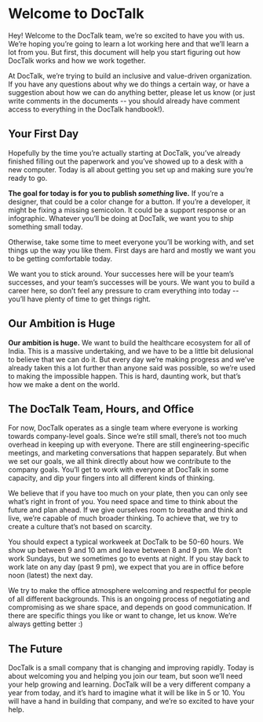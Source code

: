 # Welcome to DocTalk

Hey! Welcome to the DocTalk team, we’re so excited to have you with us. We’re hoping you’re going to learn a lot working here and that we’ll learn a lot from you. But first, this document will help you start figuring out how DocTalk works and how we work together.

At DocTalk, we’re trying to build an inclusive and value-driven organization. If you have any questions about why we do things a certain way, or have a suggestion about how we can do anything better, please let us know (or just write comments in the documents -- you should already have comment access to everything in the DocTalk handbook!).  

## Your First Day

Hopefully by the time you’re actually starting at DocTalk, you’ve already finished filling out the paperwork and you’ve showed up to a desk with a new computer. Today is all about getting you set up and making sure you’re ready to go.

**The goal for today is for you to publish _something_ live.** If you’re a designer, that could be a color change for a button. If you’re a developer, it might be fixing a missing semicolon. It could be a support response or an infographic. Whatever you’ll be doing at DocTalk, we want you to ship something small today.

Otherwise, take some time to meet everyone you’ll be working with, and set things up the way you like them. First days are hard and mostly we want you to be getting comfortable today.

We want you to stick around. Your successes here will be your team’s successes, and your team’s successes will be yours. We want you to build a career here, so don’t feel any pressure to cram everything into today -- you’ll have plenty of time to get things right.

## Our Ambition is Huge

**Our ambition is huge.** We want to build the healthcare ecosystem for all of India. This is a massive undertaking, and we have to be a little bit delusional to believe that we can do it. But every day we’re making progress and we’ve already taken this a lot further than anyone said was possible, so we’re used to making the impossible happen. This is hard, daunting work, but that’s how we make a dent on the world.

## The DocTalk Team, Hours, and Office

For now, DocTalk operates as a single team where everyone is working towards company-level goals. Since we’re still small, there’s not too much overhead in keeping up with everyone. There are still engineering-specific meetings, and marketing conversations that happen separately. But when we set our goals, we all think directly about how we contribute to the company goals. You’ll get to work with everyone at DocTalk in some capacity, and dip your fingers into all different kinds of thinking.

We believe that if you have too much on your plate, then you can only see what’s right in front of you. You need space and time to think about the future and plan ahead. If we give ourselves room to breathe and think and live, we’re capable of much broader thinking. To achieve that, we try to create a culture that’s not based on scarcity.

You should expect a typical workweek at DocTalk to be 50-60 hours. We show up between 9 and 10 am and leave between 8 and 9 pm. We don’t work Sundays, but we sometimes go to events at night. If you stay back to work late on any day (past 9 pm), we expect that you are in office before noon (latest) the next day.

We try to make the office atmosphere welcoming and respectful for people of all different backgrounds. This is an ongoing process of negotiating and compromising as we share space, and depends on good communication. If there are specific things you like or want to change, let us know. We’re always getting better :)

## The Future

DocTalk is a small company that is changing and improving rapidly. Today is about welcoming you and helping you join our team, but soon we’ll need your help growing and learning. DocTalk will be a very different company a year from today, and it’s hard to imagine what it will be like in 5 or 10. You will have a hand in building that company, and we’re so excited to have your help.
